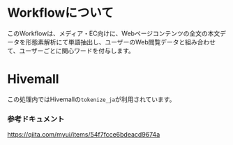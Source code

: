 # Workflowについて
このWorkflowは、メディア・EC向けに、Webページコンテンツの全文の本文データを形態素解析にて単語抽出し、ユーザーのWeb閲覧データと組み合わせて、ユーザーごとに関心ワードを付与します。

# Hivemall
この処理内ではHivemallの`tokenize_ja`が利用されています。  
### 参考ドキュメント
https://qiita.com/myui/items/54f7fcce6bdeacd9674a